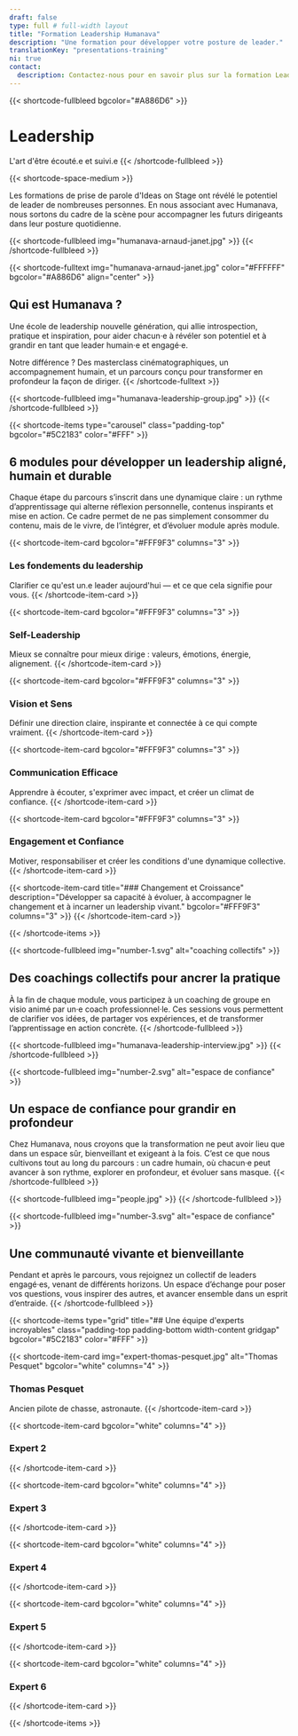 ```yaml
---
draft: false
type: full # full-width layout
title: "Formation Leadership Humanava"
description: "Une formation pour développer votre posture de leader."
translationKey: "presentations-training"
ni: true
contact:
  description: Contactez-nous pour en savoir plus sur la formation Leadership et nous vous répondrons rapidement.
---
```


{{< shortcode-fullbleed
  bgcolor="#A886D6" >}}
# Leadership
L'art d'être écouté.e et suivi.e
{{< /shortcode-fullbleed >}}



{{< shortcode-space-medium >}}



Les formations de prise de parole d'Ideas on Stage ont révélé le potentiel de leader de nombreuses personnes. En nous associant avec Humanava, nous sortons du cadre de la scène pour accompagner les futurs dirigeants dans leur posture quotidienne.



{{< shortcode-fullbleed
  img="humanava-arnaud-janet.jpg" >}}
{{< /shortcode-fullbleed >}}



{{< shortcode-fulltext
  img="humanava-arnaud-janet.jpg"
  color="#FFFFFF"
  bgcolor="#A886D6"
  align="center" >}}
## Qui est Humanava ?
Une école de leadership nouvelle génération, qui allie introspection, pratique et inspiration, pour aider chacun·e à révéler son potentiel et à grandir en tant que leader humain·e et engagé·e.

Notre différence ? Des masterclass cinématographiques, un accompagnement humain, et un parcours conçu pour transformer en profondeur la façon de diriger.
{{< /shortcode-fulltext >}}



{{< shortcode-fullbleed
  img="humanava-leadership-group.jpg" >}}
{{< /shortcode-fullbleed >}}



{{< shortcode-items
  type="carousel"
  class="padding-top"
  bgcolor="#5C2183"
  color="#FFF" >}}
## 6 modules pour développer un leadership aligné, humain et durable
Chaque étape du parcours s’inscrit dans une dynamique claire : un rythme d’apprentissage qui alterne réflexion personnelle, contenus inspirants et mise en action. Ce cadre permet de ne pas simplement consommer du contenu, mais de le vivre, de l’intégrer, et d’évoluer module après module.

  {{< shortcode-item-card 
    bgcolor="#FFF9F3"
    columns="3" >}}
  ### Les fondements du leadership
  Clarifier ce qu'est un.e leader aujourd'hui — et ce que cela signifie pour vous.
  {{< /shortcode-item-card >}}
    
  {{< shortcode-item-card
    bgcolor="#FFF9F3"
    columns="3" >}}
  ### Self-Leadership
  Mieux se connaître pour mieux dirige : valeurs, émotions, énergie, alignement.
  {{< /shortcode-item-card >}}
    
  {{< shortcode-item-card
    bgcolor="#FFF9F3"
    columns="3" >}}
  ### Vision et Sens
  Définir une direction claire, inspirante et connectée à ce qui compte vraiment.
  {{< /shortcode-item-card >}}
  
  {{< shortcode-item-card
    bgcolor="#FFF9F3"
    columns="3" >}}
  ### Communication Efficace
  Apprendre à écouter, s'exprimer avec impact, et créer un climat de confiance.
  {{< /shortcode-item-card >}}
  
  {{< shortcode-item-card
    bgcolor="#FFF9F3"
    columns="3" >}}
  ### Engagement et Confiance
  Motiver, responsabiliser et créer les conditions d'une dynamique collective.
  {{< /shortcode-item-card >}}
  
  {{< shortcode-item-card
    title="### Changement et Croissance"
    description="Développer sa capacité à évoluer, à accompagner le changement et à incarner un leadership vivant."
    bgcolor="#FFF9F3"
    columns="3" >}}
  {{< /shortcode-item-card >}}

{{< /shortcode-items >}}



{{< shortcode-fullbleed
  img="number-1.svg"
  alt="coaching collectifs" >}}
## Des coachings collectifs pour ancrer la pratique
À la fin de chaque module, vous participez à un coaching de groupe en visio animé par un·e coach professionnel·le. Ces sessions vous permettent de clarifier vos idées, de partager vos expériences, et de transformer l’apprentissage en action concrète.
{{< /shortcode-fullbleed >}}



{{< shortcode-fullbleed
  img="humanava-leadership-interview.jpg" >}}
{{< /shortcode-fullbleed >}}



{{< shortcode-fullbleed
  img="number-2.svg"
  alt="espace de confiance" >}}
## Un espace de confiance pour grandir en profondeur
Chez Humanava, nous croyons que la transformation ne peut avoir lieu que dans un espace sûr, bienveillant et exigeant à la fois. C’est ce que nous cultivons tout au long du parcours : un cadre humain, où chacun·e peut avancer à son rythme, explorer en profondeur, et évoluer sans masque.
{{< /shortcode-fullbleed >}}



{{< shortcode-fullbleed
  img="people.jpg" >}}
{{< /shortcode-fullbleed >}}



{{< shortcode-fullbleed
  img="number-3.svg"
  alt="espace de confiance" >}}
## Une communauté vivante et bienveillante
Pendant et après le parcours, vous rejoignez un collectif de leaders engagé·es, venant de différents horizons. Un espace d’échange pour poser vos questions, vous inspirer des autres, et avancer ensemble dans un esprit d’entraide.
{{< /shortcode-fullbleed >}}



{{< shortcode-items
  type="grid"
  title="## Une équipe d'experts incroyables"
  class="padding-top padding-bottom width-content gridgap"
  bgcolor="#5C2183"
  color="#FFF" >}}

  {{< shortcode-item-card
    img="expert-thomas-pesquet.jpg"
    alt="Thomas Pesquet"
    bgcolor="white"
    columns="4" >}}
  ### Thomas Pesquet
  Ancien pilote de chasse, astronaute.
  {{< /shortcode-item-card >}}
    
  {{< shortcode-item-card
    bgcolor="white"
    columns="4" >}}
  ### Expert 2
  {{< /shortcode-item-card >}}
    
  {{< shortcode-item-card
    bgcolor="white"
    columns="4" >}}
  ### Expert 3
  {{< /shortcode-item-card >}}
    
  {{< shortcode-item-card
    bgcolor="white"
    columns="4" >}}
  ### Expert 4
  {{< /shortcode-item-card >}}
    
  {{< shortcode-item-card
    bgcolor="white"
    columns="4" >}}
  ### Expert 5
  {{< /shortcode-item-card >}}
    
  {{< shortcode-item-card
    bgcolor="white"
    columns="4" >}}
  ### Expert 6
  {{< /shortcode-item-card >}}

{{< /shortcode-items >}}
